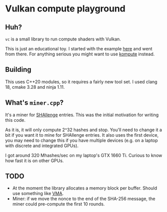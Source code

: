 # Vulkan compute playground

## Huh?

`vc` is a small library to run compute shaders with Vulkan.

This is just an educational toy. I started with the example [here](https://www.neilhenning.dev/posts/a-simple-vulkan-compute-example/) and went from there. For anything serious you might want to use [kompute](https://github.com/KomputeProject/kompute) instead.

## Building

This uses C++20 modules, so it requires a fairly new tool set. I used clang 18, cmake 3.28 and ninja 1.11.

## What's `miner.cpp`?

It's a miner for [SHAllenge](https://shallenge.quirino.net/) entries. This was the initial motivation for writing this code.

As it is, it will only compute 2^32 hashes and stop. You'll need to change it a bit if you want it to mine for SHAllenge entries. It also uses the first device, you may need to change this if you have multiple devices (e.g. on a laptop with discrete and integrated GPUs).

I got around 320 Mhashes/sec on my laptop's GTX 1660 Ti. Curious to know how fast it is on other GPUs.

## TODO

* At the moment the library allocates a memory block per buffer. Should use something like [VMA](https://github.com/GPUOpen-LibrariesAndSDKs/VulkanMemoryAllocator).
* Miner: if we move the nonce to the end of the SHA-256 message, the miner could pre-compute the first 10 rounds.
